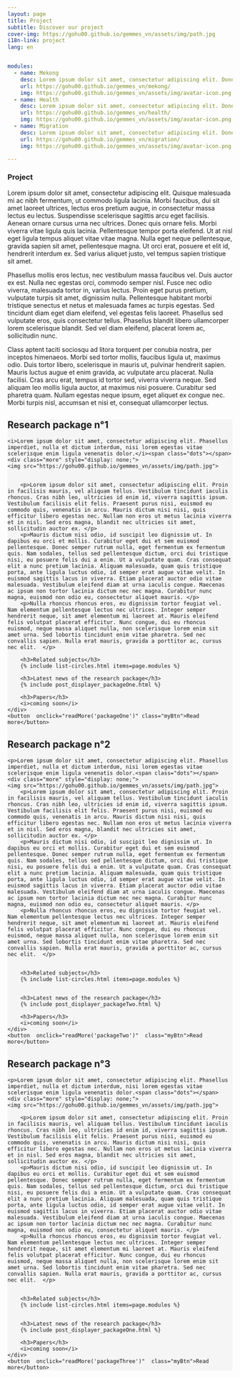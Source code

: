 ```yaml
---
layout: page
title: Project
subtitle: Discover our project
cover-img: https://gohu00.github.io/gemmes_vn/assets/img/path.jpg
i18n-link: project
lang: en


modules:
  - name: Mekong
    desc: Lorem ipsum dolor sit amet, consectetur adipiscing elit. Donec sed sapien dignissim, consectetur tellus ultrices, ultricies orci.
    url: https://gohu00.github.io/gemmes_vn/mekong/
    img: https://gohu00.github.io/gemmes_vn/assets/img/avatar-icon.png
  - name: Health
    desc: Lorem ipsum dolor sit amet, consectetur adipiscing elit. Donec sed sapien dignissim, consectetur tellus ultrices, ultricies orci.
    url: https://gohu00.github.io/gemmes_vn/health/
    img: https://gohu00.github.io/gemmes_vn/assets/img/avatar-icon.png
  - name: Migration
    desc: Lorem ipsum dolor sit amet, consectetur adipiscing elit. Donec sed sapien dignissim, consectetur tellus ultrices, ultricies orci.
    url: https://gohu00.github.io/gemmes_vn/migration/
    img: https://gohu00.github.io/gemmes_vn/assets/img/avatar-icon.png

---
```



<style>
#more {display: none;}

.myBtn {
  background-color: #da291c;
  border: none;
  color: white;
  padding: 5px 3px;
  text-align: center;
  text-decoration: none;
  display: inline-block;
  font-size: 16px;
  margin: 4px 2px;
  cursor: pointer;
}


.card {
background-color: #f5f5f5;
}
</style>

### Project


Lorem ipsum dolor sit amet, consectetur adipiscing elit. Quisque malesuada mi ac nibh fermentum, ut commodo ligula lacinia. Morbi faucibus, dui sit amet laoreet ultrices, lectus eros pretium augue, in consectetur massa lectus eu lectus. Suspendisse scelerisque sagittis arcu eget facilisis. Aenean ornare cursus urna nec ultrices. Donec quis ornare felis. Morbi viverra vitae ligula quis lacinia. Pellentesque tempor porta eleifend. Ut at nisl eget ligula tempus aliquet vitae vitae magna. Nulla eget neque pellentesque, gravida sapien sit amet, pellentesque magna. Ut orci erat, posuere et elit id, hendrerit interdum ex. Sed varius aliquet justo, vel tempus sapien tristique sit amet.

Phasellus mollis eros lectus, nec vestibulum massa faucibus vel. Duis auctor ex est. Nulla nec egestas orci, commodo semper nisl. Fusce nec odio viverra, malesuada tortor in, varius lectus. Proin eget purus pretium, vulputate turpis sit amet, dignissim nulla. Pellentesque habitant morbi tristique senectus et netus et malesuada fames ac turpis egestas. Sed tincidunt diam eget diam eleifend, vel egestas felis laoreet. Phasellus sed vulputate eros, quis consectetur tellus. Phasellus blandit libero ullamcorper lorem scelerisque blandit. Sed vel diam eleifend, placerat lorem ac, sollicitudin nunc.

Class aptent taciti sociosqu ad litora torquent per conubia nostra, per inceptos himenaeos. Morbi sed tortor mollis, faucibus ligula ut, maximus odio. Duis tortor libero, scelerisque in mauris ut, pulvinar hendrerit sapien. Mauris luctus augue et enim gravida, ac vulputate arcu placerat. Nulla facilisi. Cras arcu erat, tempus id tortor sed, viverra viverra neque. Sed aliquam leo mollis ligula auctor, at maximus nisi posuere. Curabitur sed pharetra quam. Nullam egestas neque ipsum, eget aliquet ex congue nec. Morbi turpis nisl, accumsan et nisi et, consequat ullamcorper lectus. 





<div id="package1" class="card" data-package="packageOne">
	<h2>Research package n°1</h2>

	<i>Lorem ipsum dolor sit amet, consectetur adipiscing elit. Phasellus imperdiet, nulla et dictum interdum, nisi lorem egestas vitae scelerisque enim ligula venenatis dolor.</i><span class="dots"></span>
	<div class="more" style="display: none;">
	<img src="https://gohu00.github.io/gemmes_vn/assets/img/path.jpg">


		<p>Lorem ipsum dolor sit amet, consectetur adipiscing elit. Proin in facilisis mauris, vel aliquam tellus. Vestibulum tincidunt iaculis rhoncus. Cras nibh leo, ultricies id enim id, viverra sagittis ipsum. Vestibulum facilisis elit felis. Praesent purus nisi, euismod eu commodo quis, venenatis in arcu. Mauris dictum nisi nisi, quis efficitur libero egestas nec. Nullam non eros ut metus lacinia viverra et in nisl. Sed eros magna, blandit nec ultricies sit amet, sollicitudin auctor ex. </p>
		<p>Mauris dictum nisi odio, id suscipit leo dignissim ut. In dapibus eu orci et mollis. Curabitur eget dui et sem euismod pellentesque. Donec semper rutrum nulla, eget fermentum ex fermentum quis. Nam sodales, tellus sed pellentesque dictum, orci dui tristique nisi, eu posuere felis dui a enim. Ut a vulputate quam. Cras consequat elit a nunc pretium lacinia. Aliquam malesuada, quam quis tristique porta, ante ligula luctus odio, id semper erat augue vitae velit. In euismod sagittis lacus in viverra. Etiam placerat auctor odio vitae malesuada. Vestibulum eleifend diam at urna iaculis congue. Maecenas ac ipsum non tortor lacinia dictum nec nec magna. Curabitur nunc magna, euismod non odio eu, consectetur aliquet mauris. </p>
		<p>Nulla rhoncus rhoncus eros, eu dignissim tortor feugiat vel. Nam elementum pellentesque lectus nec ultrices. Integer semper hendrerit neque, sit amet elementum mi laoreet at. Mauris eleifend felis volutpat placerat efficitur. Nunc congue, dui eu rhoncus euismod, neque massa aliquet nulla, non scelerisque lorem enim sit amet urna. Sed lobortis tincidunt enim vitae pharetra. Sed nec convallis sapien. Nulla erat mauris, gravida a porttitor ac, cursus nec elit.  </p>		
		
		<h3>Related subjects</h3>
		{% include list-circles.html items=page.modules %} 
		
		<h3>Latest news of the research package</h3>
		{% include post_displayer_packageOne.html %}
	
		<h3>Papers</h3>
		<i>coming soon</i>
	</div>
	<button  onclick="readMore('packageOne')" class="myBtn">Read more</button>  





<div id="package2" class="card" data-package="packageTwo">
	<h2>Research package n°2</h2>

	<p>Lorem ipsum dolor sit amet, consectetur adipiscing elit. Phasellus imperdiet, nulla et dictum interdum, nisi lorem egestas vitae scelerisque enim ligula venenatis dolor.<span class="dots"></span>
	<div class="more" style="display: none;">
	<img src="https://gohu00.github.io/gemmes_vn/assets/img/path.jpg">
		<p>Lorem ipsum dolor sit amet, consectetur adipiscing elit. Proin in facilisis mauris, vel aliquam tellus. Vestibulum tincidunt iaculis rhoncus. Cras nibh leo, ultricies id enim id, viverra sagittis ipsum. Vestibulum facilisis elit felis. Praesent purus nisi, euismod eu commodo quis, venenatis in arcu. Mauris dictum nisi nisi, quis efficitur libero egestas nec. Nullam non eros ut metus lacinia viverra et in nisl. Sed eros magna, blandit nec ultricies sit amet, sollicitudin auctor ex. </p>
		<p>Mauris dictum nisi odio, id suscipit leo dignissim ut. In dapibus eu orci et mollis. Curabitur eget dui et sem euismod pellentesque. Donec semper rutrum nulla, eget fermentum ex fermentum quis. Nam sodales, tellus sed pellentesque dictum, orci dui tristique nisi, eu posuere felis dui a enim. Ut a vulputate quam. Cras consequat elit a nunc pretium lacinia. Aliquam malesuada, quam quis tristique porta, ante ligula luctus odio, id semper erat augue vitae velit. In euismod sagittis lacus in viverra. Etiam placerat auctor odio vitae malesuada. Vestibulum eleifend diam at urna iaculis congue. Maecenas ac ipsum non tortor lacinia dictum nec nec magna. Curabitur nunc magna, euismod non odio eu, consectetur aliquet mauris. </p>
		<p>Nulla rhoncus rhoncus eros, eu dignissim tortor feugiat vel. Nam elementum pellentesque lectus nec ultrices. Integer semper hendrerit neque, sit amet elementum mi laoreet at. Mauris eleifend felis volutpat placerat efficitur. Nunc congue, dui eu rhoncus euismod, neque massa aliquet nulla, non scelerisque lorem enim sit amet urna. Sed lobortis tincidunt enim vitae pharetra. Sed nec convallis sapien. Nulla erat mauris, gravida a porttitor ac, cursus nec elit.  </p>		

		
		<h3>Related subjects</h3>
		{% include list-circles.html items=page.modules %} 


		<h3>Latest news of the research package</h3>
		{% include post_displayer_packageTwo.html %}
	
		<h3>Papers</h3>
		<i>coming soon</i>
	</div>	
	<button  onclick="readMore('packageTwo')"  class="myBtn">Read more</button>  





<div id="package3" class="card" data-package="packageThree">
	<h2>Research package n°3</h2>

	<p>Lorem ipsum dolor sit amet, consectetur adipiscing elit. Phasellus imperdiet, nulla et dictum interdum, nisi lorem egestas vitae scelerisque enim ligula venenatis dolor.<span class="dots"></span>
	<div class="more" style="display: none;">
	<img src="https://gohu00.github.io/gemmes_vn/assets/img/path.jpg">
		
		<p>Lorem ipsum dolor sit amet, consectetur adipiscing elit. Proin in facilisis mauris, vel aliquam tellus. Vestibulum tincidunt iaculis rhoncus. Cras nibh leo, ultricies id enim id, viverra sagittis ipsum. Vestibulum facilisis elit felis. Praesent purus nisi, euismod eu commodo quis, venenatis in arcu. Mauris dictum nisi nisi, quis efficitur libero egestas nec. Nullam non eros ut metus lacinia viverra et in nisl. Sed eros magna, blandit nec ultricies sit amet, sollicitudin auctor ex. </p>
		<p>Mauris dictum nisi odio, id suscipit leo dignissim ut. In dapibus eu orci et mollis. Curabitur eget dui et sem euismod pellentesque. Donec semper rutrum nulla, eget fermentum ex fermentum quis. Nam sodales, tellus sed pellentesque dictum, orci dui tristique nisi, eu posuere felis dui a enim. Ut a vulputate quam. Cras consequat elit a nunc pretium lacinia. Aliquam malesuada, quam quis tristique porta, ante ligula luctus odio, id semper erat augue vitae velit. In euismod sagittis lacus in viverra. Etiam placerat auctor odio vitae malesuada. Vestibulum eleifend diam at urna iaculis congue. Maecenas ac ipsum non tortor lacinia dictum nec nec magna. Curabitur nunc magna, euismod non odio eu, consectetur aliquet mauris. </p>
		<p>Nulla rhoncus rhoncus eros, eu dignissim tortor feugiat vel. Nam elementum pellentesque lectus nec ultrices. Integer semper hendrerit neque, sit amet elementum mi laoreet at. Mauris eleifend felis volutpat placerat efficitur. Nunc congue, dui eu rhoncus euismod, neque massa aliquet nulla, non scelerisque lorem enim sit amet urna. Sed lobortis tincidunt enim vitae pharetra. Sed nec convallis sapien. Nulla erat mauris, gravida a porttitor ac, cursus nec elit.  </p>		

		
		<h3>Related subjects</h3>
		{% include list-circles.html items=page.modules %} 


		<h3>Latest news of the research package</h3>
		{% include post_displayer_packageOne.html %}
	
		<h3>Papers</h3>
		<i>coming soon</i>
	</div>
	<button  onclick="readMore('packageThree')"  class="myBtn">Read more</button>  




<script>
function readMore(package) {
    let dots = document.querySelector(`.card[data-package="${package}"] .dots`);
    let moreText = document.querySelector(`.card[data-package="${package}"] .more`); 
    let btnText = document.querySelector(`.card[data-package="${package}"] .myBtn`);

    if (dots.style.display === "none") {
        dots.style.display = "inline-block";
        btnText.textContent = "Read more";
        moreText.style.display = "none";
    } else {
        dots.style.display = "none";
        btnText.textContent = "Read less"; 
        moreText.style.display = "inline-block";
    }
}
</script>